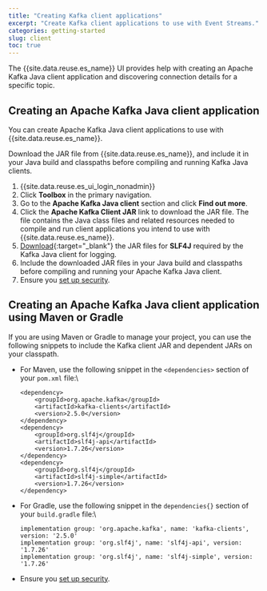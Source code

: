 ```yaml
---
title: "Creating Kafka client applications"
excerpt: "Create Kafka client applications to use with Event Streams."
categories: getting-started
slug: client
toc: true
---
```


The {{site.data.reuse.es_name}} UI provides help with creating an Apache Kafka Java client application and discovering connection details for a specific topic.

## Creating an Apache Kafka Java client application

You can create Apache Kafka Java client applications to use with {{site.data.reuse.es_name}}.

Download the JAR file from {{site.data.reuse.es_name}}, and include it in your Java build and classpaths before compiling and running Kafka Java clients.

1. {{site.data.reuse.es_ui_login_nonadmin}}
2. Click **Toolbox** in the primary navigation.
3. Go to the **Apache Kafka Java client** section and click **Find out more**.
4. Click the **Apache Kafka Client JAR** link to download the JAR file. The file contains the Java class files and related resources needed to compile and run client applications you intend to use with {{site.data.reuse.es_name}}.
5. [Download](https://www.slf4j.org/download.html){:target="_blank"} the JAR files for **SLF4J** required by the Kafka Java client for logging.
6. Include the downloaded JAR files in your Java build and classpaths before compiling and running your Apache Kafka Java client.
7. Ensure you [set up security](../connecting/#securing-the-connection).

## Creating an Apache Kafka Java client application using Maven or Gradle

If you are using Maven or Gradle to manage your project, you can use the following snippets to include the Kafka client JAR and dependent JARs on your classpath.

- For Maven, use the following snippet in the `<dependencies>` section of your `pom.xml` file:\\
  ```
  <dependency>
      <groupId>org.apache.kafka</groupId>
      <artifactId>kafka-clients</artifactId>
      <version>2.5.0</version>
  </dependency>
  <dependency>
      <groupId>org.slf4j</groupId>
      <artifactId>slf4j-api</artifactId>
      <version>1.7.26</version>
  </dependency>
  <dependency>
      <groupId>org.slf4j</groupId>
      <artifactId>slf4j-simple</artifactId>
      <version>1.7.26</version>
  </dependency>
  ```
- For Gradle, use the following snippet in the `dependencies{}` section of your `build.gradle` file:\\
  ```
  implementation group: 'org.apache.kafka', name: 'kafka-clients', version: '2.5.0'
  implementation group: 'org.slf4j', name: 'slf4j-api', version: '1.7.26'
  implementation group: 'org.slf4j', name: 'slf4j-simple', version: '1.7.26'
  ```
- Ensure you [set up security](../connecting/#securing-the-connection).
